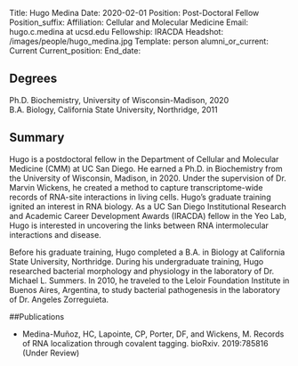 Title: Hugo Medina
Date: 2020-02-01
Position: Post-Doctoral Fellow
Position_suffix: 
Affiliation: Cellular and Molecular Medicine
Email: hugo.c.medina at ucsd.edu 
Fellowship: IRACDA
Headshot: /images/people/hugo_medina.jpg
Template: person
alumni_or_current: Current
Current_position: 
End_date: 

## Degrees
Ph.D. Biochemistry, University of Wisconsin-Madison, 2020<br>
B.A. Biology, California State University, Northridge, 2011<br>

## Summary

Hugo is a postdoctoral fellow in the Department of Cellular and Molecular Medicine (CMM) at UC San Diego. He earned a Ph.D. in Biochemistry from the University of Wisconsin, Madison, in 2020. Under the supervision of Dr. Marvin Wickens, he created a method to capture transcriptome-wide records of RNA-site interactions in living cells. Hugo’s graduate training ignited an interest in RNA biology. As a UC San Diego Institutional Research and Academic Career Development Awards (IRACDA) fellow in the Yeo Lab, Hugo is interested in uncovering the links between RNA intermolecular interactions and disease.   

Before his graduate training, Hugo completed a B.A. in Biology at California State University, Northridge. During his undergraduate training, Hugo researched bacterial morphology and physiology in the laboratory of Dr. Michael L. Summers. In 2010, he traveled to the Leloir Foundation Institute in Buenos Aires, Argentina, to study bacterial pathogenesis in the laboratory of Dr. Angeles Zorreguieta.

##Publications
* Medina-Muñoz, HC, Lapointe, CP, Porter, DF, and Wickens, M. Records of RNA localization through covalent tagging. bioRxiv. 2019:785816 (Under Review)
